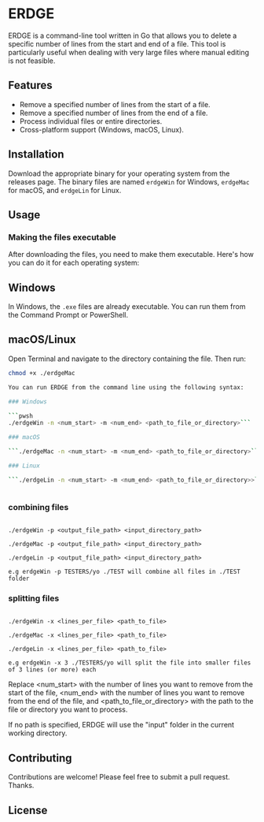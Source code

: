 # ERDGE

ERDGE is a command-line tool written in Go that allows you to delete a specific number of lines from the start and end of a file. This tool is particularly useful when dealing with very large files where manual editing is not feasible.

## Features

- Remove a specified number of lines from the start of a file.
- Remove a specified number of lines from the end of a file.
- Process individual files or entire directories.
- Cross-platform support (Windows, macOS, Linux).

## Installation

Download the appropriate binary for your operating system from the releases page. The binary files are named `erdgeWin` for Windows, `erdgeMac` for macOS, and `erdgeLin` for Linux.

## Usage


### Making the files executable

After downloading the files, you need to make them executable. Here's how you can do it for each operating system:

## Windows

In Windows, the `.exe` files are already executable. You can run them from the Command Prompt or PowerShell.

## macOS/Linux

Open Terminal and navigate to the directory containing the file. Then run:

```bash
chmod +x ./erdgeMac

You can run ERDGE from the command line using the following syntax:

### Windows

```pwsh
./erdgeWin -n <num_start> -m <num_end> <path_to_file_or_directory>```

### macOS

```./erdgeMac -n <num_start> -m <num_end> <path_to_file_or_directory>```

### Linux

```./erdgeLin -n <num_start> -m <num_end> <path_to_file_or_directory>>```



```

### combining files


```./erdgeWin -p <output_file_path> <input_directory_path>

./erdgeWin -p <output_file_path> <input_directory_path>

./erdgeMac -p <output_file_path> <input_directory_path>

./erdgeLin -p <output_file_path> <input_directory_path>

e.g erdgeWin -p TESTERS/yo ./TEST will combine all files in ./TEST folder

```




### splitting files

```./erdgeWin -x <lines_per_file> <path_to_file>

./erdgeWin -x <lines_per_file> <path_to_file>

./erdgeMac -x <lines_per_file> <path_to_file>

./erdgeLin -x <lines_per_file> <path_to_file>

e.g erdgeWin -x 3 ./TESTERS/yo will split the file into smaller files of 3 lines (or more) each

```

Replace <num_start> with the number of lines you want to remove from the start of the file, <num_end> with the number of lines you want to remove from the end of the file, and <path_to_file_or_directory> with the path to the file or directory you want to process.

If no path is specified, ERDGE will use the "input" folder in the current working directory.

## Contributing
Contributions are welcome! Please feel free to submit a pull request. Thanks.

## License